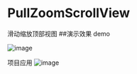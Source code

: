# PullZoomScrollView
滑动缩放顶部视图
##演示效果
  demo

![image](https://github.com/gplcn/PullZoomScrollView/blob/master/GIF/01.gif )

  项目应用
![image](https://github.com/gplcn/PullZoomScrollView/blob/master/GIF/02.gif )
 
